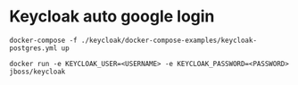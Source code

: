 # Keycloak auto google login

`docker-compose -f ./keycloak/docker-compose-examples/keycloak-postgres.yml up`

`docker run -e KEYCLOAK_USER=<USERNAME> -e KEYCLOAK_PASSWORD=<PASSWORD> jboss/keycloak`